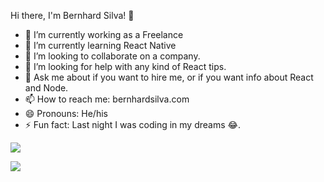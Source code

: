 Hi there, I'm Bernhard Silva! 👋

- 🔭 I’m currently working as a Freelance
- 🌱 I’m currently learning React Native
- 👯 I’m looking to collaborate on a company.
- 🤔 I’m looking for help with any kind of React tips.
- 💬 Ask me about if you want to hire me, or if you want info about React and Node.
- 📫 How to reach me: bernhardsilva.com
- 😄 Pronouns: He/his
- ⚡ Fun fact: Last night I was coding in my dreams 😂.

![](https://github-profile-summary-cards.vercel.app/api/cards/repos-per-language?username=bernhardSilva&theme=monokai)

![](https://github-profile-summary-cards.vercel.app/api/cards/most-commit-language?username=bernhardSilva&theme=monokai)
